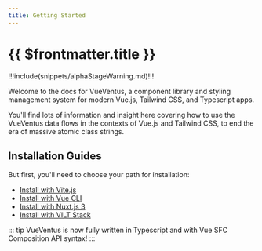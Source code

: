 ```yaml
---
title: Getting Started
---
```


<script setup>
    import DocsAnimatedLogoSection from '../../src/views/compos/DocsAnimatedLogoSection.vue'
    import DocsPackageVersion from '../../src/views/compos/DocsPackageVersion.vue'
</script>




<DocsAnimatedLogoSection/>


# {{ $frontmatter.title }}

!!!include(snippets/alphaStageWarning.md)!!!

Welcome to the docs for VueVentus, a component library and styling management system for modern Vue.js, Tailwind CSS, and Typescript apps.

You'll find lots of information and insight here covering how to use the VueVentus data flows in the contexts of Vue.js and Tailwind CSS, to end the era of massive atomic class strings.





## Installation Guides

But first, you'll need to choose your path for installation:

* [Install with Vite.js](/guides/install-vite)
* [Install with Vue CLI](/guides/install-vue-cli)
* [Install with Nuxt.js 3](/guides/install-nuxt)
* [Install with VILT Stack](/guides/install-vilt-stack)

::: tip 
VueVentus is now fully written in Typescript and with Vue SFC Composition API syntax!
:::






<DocsPackageVersion/>
